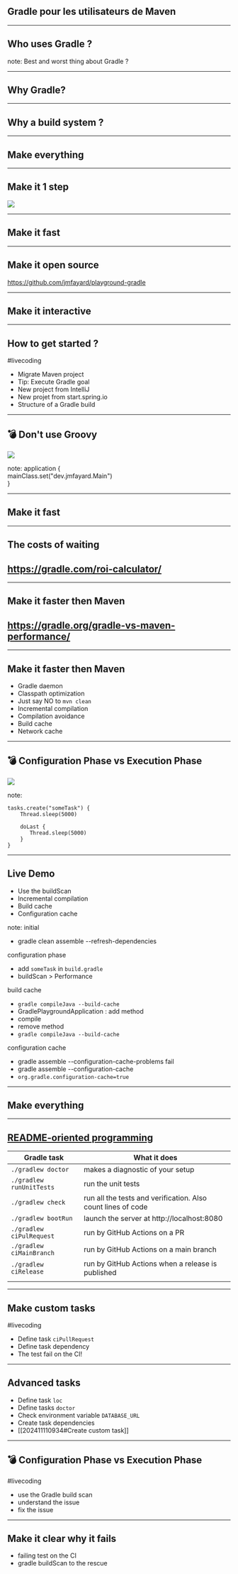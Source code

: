 
<!-- slide bg="#fff" -->
## Gradle pour les utilisateurs de Maven

---
<!-- slide bg="#fff" -->
## Who uses Gradle ?


note: Best and worst thing about Gradle ?

---
<!-- slide bg="#fff" -->
## Why Gradle?

---

## Why a build system ?

---

## Make everything


---
## Make it 1 step

![](https://i.imgur.com/F7wAvuU.png)


---
## Make it fast

---

## Make it open source
https://github.com/jmfayard/playground-gradle


---

## Make it interactive


---
<!-- slide bg="#fff" -->
## How to get started  ?
#livecoding

- Migrate Maven project
- Tip: Execute Gradle goal
- New project from IntelliJ
- New projet from start.spring.io
- Structure of a Gradle build

---

## 💣 Don't use Groovy

![](https://i.imgur.com/c88hFxi.png)

note:
application {  
mainClass.set("dev.jmfayard.Main")  
}

---
<!-- slide bg="#fff" -->
## Make it fast

---
## The costs of waiting

## https://gradle.com/roi-calculator/

---
## Make it faster then Maven

## https://gradle.org/gradle-vs-maven-performance/

---
## Make it faster then Maven
- Gradle daemon
- Classpath optimization
- Just say NO to `mvn clean`
- Incremental compilation
- Compilation avoidance
- Build cache
- Network cache

---

## 💣 Configuration Phase vs Execution Phase

![](https://i.imgur.com/Crpzxx9.png)

note:
```
tasks.create("someTask") {  
    Thread.sleep(5000)  
  
    doLast {  
       Thread.sleep(5000)  
    }  
}
```

---
<!-- slide bg="#fff" -->
## Live Demo

- Use the buildScan
- Incremental compilation
- Build cache
- Configuration cache

note:
initial
- gradle clean assemble --refresh-dependencies

configuration phase
- add `someTask` in `build.gradle`
- buildScan > Performance

build cache
- `gradle compileJava --build-cache`
- GradlePlaygroundApplication : add method
- compile
- remove method
- `gradle compileJava --build-cache`

configuration cache
- gradle assemble --configuration-cache-problems fail
- gradle assemble --configuration-cache
- `org.gradle.configuration-cache=true`



---

<!-- slide bg="#fff" -->
## Make everything

---

## [README-oriented programming](https://github.com/jmfayard/tb/tree/main)

| Gradle task              | What it does                                                 |
| ------------------ | --------------------------------------------- |
| `./gradlew doctor`       | makes a diagnostic of your setup                             |
| `./gradlew runUnitTests` | run the unit tests                                           |
| `./gradlew check`        | run all the tests and verification. Also count lines of code |
| `./gradlew bootRun`      | launch the server at http://localhost:8080                   |
| `./gradlew ciPulRequest` | run by GitHub Actions on a PR                                |
| `./gradlew ciMainBranch` | run by GitHub Actions on a main branch                       |
| `./gradlew ciRelease`    | run by GitHub Actions when a release is published            |
|                          |                                                              |


---

## Make custom tasks
#livecoding
- Define task `ciPullRequest`
- Define task dependency
- The test fail on the CI!

----
## Advanced tasks
- Define task `loc`
- Define tasks `doctor`
- Check environment variable `DATABASE_URL`
- Create task dependencies
- [[202411110934#Create custom task]]

---

## 💣 Configuration Phase vs Execution Phase
#livecoding
- use the Gradle build scan
- understand the issue
- fix the issue

---

## Make it clear why it fails

- failing test on the CI
- gradle buildScan to the rescue





